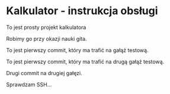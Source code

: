 # Kalkulator - instrukcja obsługi

To jest prosty projekt kalkulatora

Robimy go przy okazji nauki gita.

To jest pierwszy commit, który ma trafić na gałąź testową.

To jest pierwszy commit, który ma trafić na drugą gałąź testową.


Drugi commit na drugiej gałęzi.

Sprawdzam SSH...